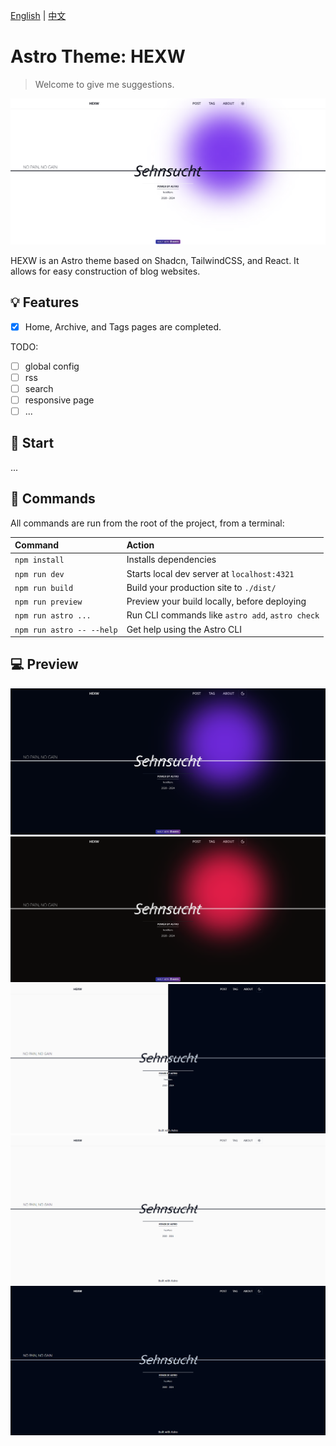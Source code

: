 [English](./README.md) | [中文](./README-zh.md)

# Astro Theme: HEXW

> Welcome to give me suggestions.

![pin](./assets/purple-light.png)

HEXW is an Astro theme based on Shadcn, TailwindCSS, and React. It allows for easy construction of blog websites.

## 💡 Features

- [X]  Home, Archive, and Tags pages are completed.

TODO:

- [ ] global config
- [ ] rss
- [ ] search
- [ ] responsive page
- [ ] ...
  
## 🚀 Start

...

<!-- TODO: 安装指令，更多请查看demo站点 -->

## 🧞 Commands

All commands are run from the root of the project, from a terminal:

| Command                   | Action                                           |
| :------------------------ | :----------------------------------------------- |
| `npm install`             | Installs dependencies                            |
| `npm run dev`             | Starts local dev server at `localhost:4321`      |
| `npm run build`           | Build your production site to `./dist/`          |
| `npm run preview`         | Preview your build locally, before deploying     |
| `npm run astro ...`       | Run CLI commands like `astro add`, `astro check` |
| `npm run astro -- --help` | Get help using the Astro CLI                     |

## 💻 Preview

![purple](./assets/purple-dark.png)
![red](./assets/red-dark.png)
![pin](./assets/pin.png)
![light](./assets/light.png)
![dark](./assets/dark.png)

